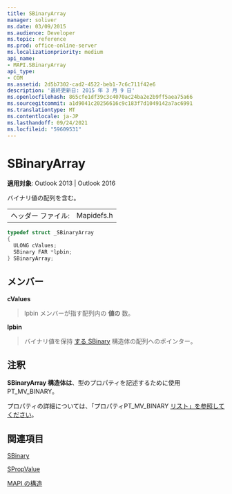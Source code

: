 ```yaml
---
title: SBinaryArray
manager: soliver
ms.date: 03/09/2015
ms.audience: Developer
ms.topic: reference
ms.prod: office-online-server
ms.localizationpriority: medium
api_name:
- MAPI.SBinaryArray
api_type:
- COM
ms.assetid: 2d5b7302-cad2-4522-beb1-7c6c711f42e6
description: '最終更新日: 2015 年 3 月 9 日'
ms.openlocfilehash: 865cfe1df39c3c4070ac24ba2e2b9ff5aea75a66
ms.sourcegitcommit: a1d9041c20256616c9c183f7d1049142a7ac6991
ms.translationtype: MT
ms.contentlocale: ja-JP
ms.lasthandoff: 09/24/2021
ms.locfileid: "59609531"
---
```

# <a name="sbinaryarray"></a>SBinaryArray

  
  
**適用対象**: Outlook 2013 | Outlook 2016 
  
バイナリ値の配列を含む。 
  
|||
|:-----|:-----|
|ヘッダー ファイル:  <br/> |Mapidefs.h  <br/> |
   
```cpp
typedef struct _SBinaryArray
{
  ULONG cValues;
  SBinary FAR *lpbin;
} SBinaryArray;

```

## <a name="members"></a>メンバー

 **cValues**
  
> lpbin メンバーが指す配列内の **値の** 数。 
    
 **lpbin**
  
> バイナリ値を保持 [する SBinary](sbinary.md) 構造体の配列へのポインター。 
    
## <a name="remarks"></a>注釈

**SBinaryArray 構造体は**、型のプロパティを記述するために使用PT_MV_BINARY。 
  
プロパティの詳細については、「プロパティPT_MV_BINARY [リスト」を参照してください](property-types.md)。
  
## <a name="see-also"></a>関連項目



[SBinary](sbinary.md)
  
[SPropValue](spropvalue.md)


[MAPI の構造](mapi-structures.md)

